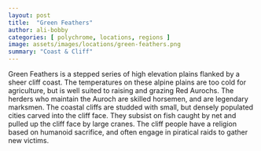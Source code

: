 ```yaml
---
layout: post
title:  "Green Feathers"
author: ali-bobby
categories: [ polychrome, locations, regions ]
image: assets/images/locations/green-feathers.png
summary: "Coast & Cliff"
---
```


Green Feathers is a stepped series of high elevation plains flanked by a sheer cliff coast. The temperatures on these alpine plains are too cold for agriculture, but is well suited to raising and grazing Red Aurochs. The herders who maintain the Auroch are skilled horsemen, and are legendary marksmen. The coastal cliffs are studded with small, but densely populated cities carved into the cliff face. They subsist on fish caught by net and pulled up the cliff face by large cranes. The cliff people have a religion based on humanoid sacrifice, and often engage in piratical raids to gather new victims.

